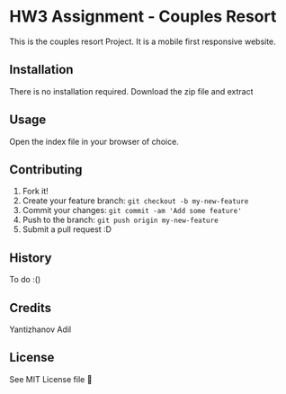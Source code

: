 # HW3 Assignment - Couples Resort 

This is the couples resort Project. It is a mobile first responsive website. 

## Installation 

There is no installation required. Download the zip file and extract 

## Usage 

Open the index file in your browser of choice. 

## Contributing

1. Fork it!
2. Create your feature branch: `git checkout -b my-new-feature`
3. Commit your changes: `git commit -am 'Add some feature'`
4. Push to the branch: `git push origin my-new-feature`
5. Submit a pull request :D

## History 

To do  :()

## Credits
Yantizhanov Adil 

## License
See MIT License file 👀


